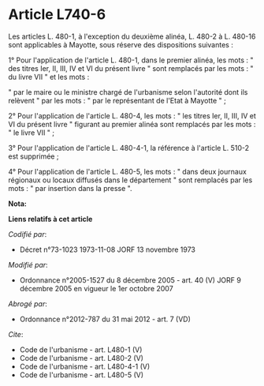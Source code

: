 # Article L740-6

Les articles L. 480-1, à l'exception du deuxième alinéa, L. 480-2 à L. 480-16 sont applicables à Mayotte, sous réserve des
dispositions suivantes : 

1° Pour l'application de l'article L. 480-1, dans le premier alinéa, les mots : " des titres Ier, II, III, IV et VI du
présent livre " sont remplacés par les mots : " du livre VII " et les mots : 

" par le maire ou le ministre chargé de l'urbanisme selon l'autorité dont ils relèvent " par les mots : " par le représentant
de l'Etat à Mayotte " ; 

2° Pour l'application de l'article L. 480-4, les mots : " les titres Ier, II, III, IV et VI du présent livre " figurant au
premier alinéa sont remplacés par les mots : " le livre VII " ; 

3° Pour l'application de l'article L. 480-4-1, la référence à l'article L. 510-2 est supprimée ; 

4° Pour l'application de l'article L. 480-5, les mots : " dans deux journaux régionaux ou locaux diffusés dans le département
" sont remplacés par les mots : " par insertion dans la presse ".

**Nota:**



**Liens relatifs à cet article**

_Codifié par_:

  - Décret n°73-1023 1973-11-08 JORF 13 novembre 1973

_Modifié par_:

  - Ordonnance n°2005-1527 du 8 décembre 2005 - art. 40 (V) JORF 9 décembre 2005 en vigueur le 1er octobre 2007

_Abrogé par_:

  - Ordonnance n°2012-787 du 31 mai 2012 - art. 7 (VD)

_Cite_:

  - Code de l'urbanisme - art. L480-1 (V)
  - Code de l'urbanisme - art. L480-2 (V)
  - Code de l'urbanisme - art. L480-4-1 (V)
  - Code de l'urbanisme - art. L480-5 (V)
